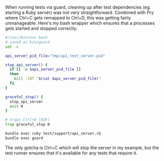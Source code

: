 When running tests via guard, cleaning up after test dependencies (eg. starting a Ruby server) was not very straightforward. Combined with Pry where Ctrl+C gets remapped to Ctrl+D, this was getting fairly unmanageable. Here's my bash wrapper which ensures that a processes gets started and stopped correctly:

```bash
#!/usr/bin/env bash
# saved as bin/guard
set -e

api_server_pid_file="tmp/api_test_server.pid"

stop_api_server() {
  if [[ -e $api_server_pid_file ]]
  then
    kill -INT "$(cat $api_server_pid_file)"
  fi
}

graceful_stop() {
  stop_api_server
  exit 0
}

# traps Ctrl+D (EOF)
trap graceful_stop 0

bundle exec ruby test/support/api_server.rb
bundle exec guard
```

The only gotcha is Ctrl+C which will stop the server in my example, but the test runner ensures that it's available for any tests that require it.